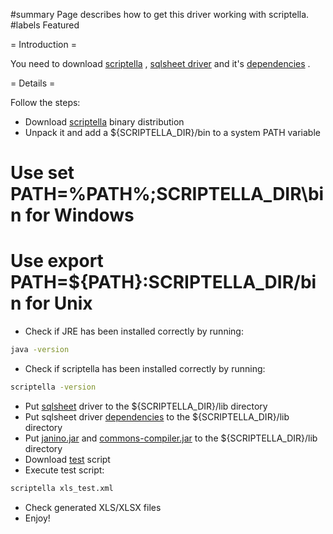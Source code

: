 #summary Page describes how to get this driver working with scriptella.
#labels Featured

= Introduction =

You need to download [scriptella](http://scriptella.javaforge.com/download.html) , [sqlsheet driver](http://code.google.com/p/sqlsheet/downloads)  and it's [dependencies](HowToGetDependecies.md) .


= Details =

Follow the steps:
  * Download [scriptella](http://scriptella.javaforge.com/download.html) binary distribution
  * Unpack it and add a ${SCRIPTELLA_DIR}/bin to a system PATH variable
   # Use set PATH=%PATH%;SCRIPTELLA_DIR\bin for Windows
   # Use export PATH=${PATH}:SCRIPTELLA_DIR/bin for Unix
  * Check if JRE has been installed correctly by running:
```bash
java -version
```
  * Check if scriptella has been installed correctly by running:
```bash
scriptella -version
```
  * Put [ sqlsheet](http://code.google.com/p/sqlsheet/downloads) driver to  the ${SCRIPTELLA_DIR}/lib directory
  * Put sqlsheet driver [dependencies](HowToGetDependecies.md)  to the ${SCRIPTELLA_DIR}/lib directory
  * Put [janino.jar](http://dist.codehaus.org/janino/changelog.html) and [commons-compiler.jar](http://dist.codehaus.org/janino/changelog.html) to the ${SCRIPTELLA_DIR}/lib directory
  * Download [test](http://code.google.com/p/sqlsheet/downloads/detail?name=xls_test.xml) script
  * Execute test script:
```bash
scriptella xls_test.xml
```
  * Check generated XLS/XLSX files
  * Enjoy! 
